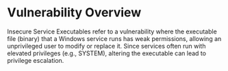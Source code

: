 # Vulnerability Overview 
Insecure Service Executables refer to a vulnerability where the executable file (binary) that a Windows service runs has weak permissions, allowing an unprivileged user to modify or replace it. 
Since services often run with elevated privileges (e.g., SYSTEM), altering the executable can lead to privilege escalation.
